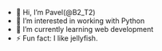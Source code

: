 - 👋 Hi, I’m Pavel(@B2_T2)
- 👀 I’m interested in working with Python
- 🌱 I’m currently learning web development
- ⚡ Fun fact: I like jellyfish.

<!---
Pavel2005-oss/Pavel2005-oss is a ✨ special ✨ repository because its `README.md` (this file) appears on your GitHub profile.
You can click the Preview link to take a look at your changes.
--->
